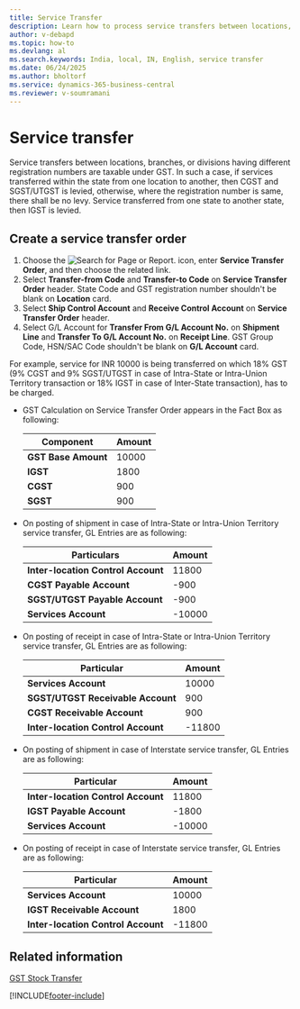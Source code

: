 ```yaml
---
title: Service Transfer
description: Learn how to process service transfers between locations, branches, or divisions under GST in India, including order creation and accounting entries.
author: v-debapd  
ms.topic: how-to
ms.devlang: al
ms.search.keywords: India, local, IN, English, service transfer
ms.date: 06/24/2025
ms.author: bholtorf
ms.service: dynamics-365-business-central
ms.reviewer: v-soumramani
---
```


# Service transfer

Service transfers between locations, branches, or divisions having different registration numbers are taxable under GST. In such a case, if services transferred within the state from one location to another, then CGST and SGST/UTGST is levied, otherwise, where the registration number is same, there shall be no levy. Service transferred from one state to another state, then IGST is levied.

## Create a service transfer order

1. Choose the ![Search for Page or Report.](image/search_small.png "Search for Page or Report icon") icon, enter **Service Transfer Order**, and then choose the related link.
1. Select **Transfer-from Code** and **Transfer-to Code** on **Service Transfer Order** header. State Code and GST registration number shouldn't be blank on **Location** card.
1. Select **Ship Control Account** and **Receive Control Account** on **Service Transfer Order** header.
1. Select G/L Account for **Transfer From G/L Account No.** on **Shipment Line** and **Transfer To G/L Account No.** on **Receipt Line**. GST Group Code, HSN/SAC Code shouldn't be blank on **G/L Account** card.

For example, service for INR 10000 is being transferred on which 18% GST (9% CGST and 9% SGST/UTGST in case of Intra-State or Intra-Union Territory transaction or 18% IGST in case of Inter-State transaction), has to be charged.

- GST Calculation on Service Transfer Order appears in the Fact Box as following:

    |Component|Amount|
    |----------------------------------|---------------------------------------|  
    |**GST Base Amount**|10000|  
    |**IGST**|1800|
    |**CGST**|900|
    |**SGST**|900|

- On posting of shipment in case of Intra-State or Intra-Union Territory service transfer, GL Entries are as following:

    |Particulars|Amount|
    |----------------------------------|---------------------------------------|  
    |**Inter-location Control Account**|11800|
    |**CGST Payable Account**|-900|
    |**SGST/UTGST Payable Account**|-900|
    |**Services Account**|-10000|

- On posting of receipt in case of Intra-State or Intra-Union Territory service transfer, GL Entries are as following:

    |Particular|Amount|
    |----------------------------------|---------------------------------------|  
    |**Services Account**|10000|  
    |**SGST/UTGST Receivable Account**|900|  
    |**CGST Receivable Account**|900|
    |**Inter-location Control Account**|-11800|

- On posting of shipment in case of Interstate service transfer, GL Entries are as following:

    |Particular|Amount|
    |----------------------------------|---------------------------------------|  
    |**Inter-location Control Account**|11800|
    |**IGST Payable Account**|-1800|
    |**Services Account**|-10000|

- On posting of receipt in case of Interstate service transfer, GL Entries are as following:

    |Particular|Amount|
    |----------------------------------|---------------------------------------|  
    |**Services Account**|10000|
    |**IGST Receivable Account**|1800|
    |**Inter-location Control Account**|-11800|

## Related information

[GST Stock Transfer](GST-Stock-Transfer.md)

[!INCLUDE[footer-include](../../includes/footer-banner.md)]
